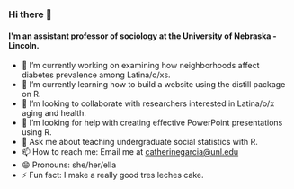 ### Hi there 👋

#### I'm an assistant professor of sociology at the University of Nebraska - Lincoln.


- 🔭 I’m currently working on examining how neighborhoods affect diabetes prevalence among Latina/o/xs. 
- 🌱 I’m currently learning how to build a website using the distill package on R.
- 👯 I’m looking to collaborate with researchers interested in Latina/o/x aging and health. 
- 🤔 I’m looking for help with creating effective PowerPoint presentations using R.
- 💬 Ask me about teaching undergraduate social statistics with R. 
- 📫 How to reach me: Email me at catherinegarcia@unl.edu
- 😄 Pronouns: she/her/ella
- ⚡ Fun fact: I make a really good tres leches cake. 

